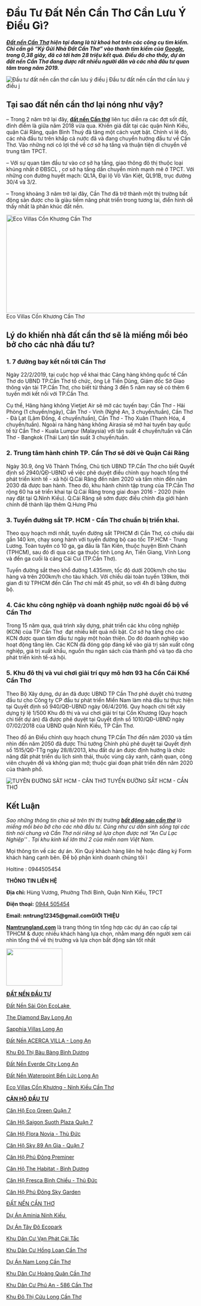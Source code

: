 <h1><strong>Đầu Tư Đất Nền Cần Thơ Cần Lưu Ý Điều Gì?</strong></h1>
<p><em><strong><a href="http://namtrungland.com/category/nha-dat-can-tho/">Đất nền Cần Thơ</a> hiện tại đang là từ khoá hot trên các công cụ tìm kiếm. Chỉ cần gõ “Ký Gửi Nhà Đất Cần Thơ” vào thanh tìm kiếm của <a href="http://google.vn/">Google</a>, trong 0,38 giây, đã có tới hơn 28 triệu kết quả. Điều đó cho thấy, dự án đất nền Cần Thơ đang được rất nhiều người dân và các nhà đâu tư quan tâm trong năm 2019.</strong></em></p>
				<img src="http://namtrungland.com/wp-content/uploads/2019/03/Đầu-tư-đất-nền-cần-thơ-cần-lưu-ý-điều-j.jpg" alt="Đầu tư đất nền cần thơ cần lưu ý điều j" itemprop="image" title="Đầu tư đất nền cần thơ cần lưu ý điều j" onerror="this.style.display='none'"  />
						Đầu tư đất nền cần thơ cần lưu ý điều j
	<h2><strong>Tại sao đất nền cần thơ lại nóng như vậy?</strong></h2>
<p>– Trong 2 năm trở lại đây, <a href="http://namtrungland.com/dau-tu-dat-nen-can-tho-can-luu-y-dieu-gi/"><strong>đất nền Cần thơ</strong></a> liên tục diễn ra các đợt sốt đất, đỉnh điểm là giữa năm 2018 vừa qua. Khiến giá đất tại các quận Ninh Kiều, quận Cái Răng, quận Bình Thuỷ đã tăng một cách vượt bật. Chính vì lẽ đó, các nhà đầu tư trên khắp cả nước đã và đang chuyển hướng đầu tư về Cần Thơ. Vào những nơi có lợi thế về cơ sở hạ tầng và thuận tiện di chuyển về trung tâm TPCT.</p>
<p>– Với sự quan tâm đầu tư vào cơ sở hạ tầng, giao thông đô thị thuộc loại khủng nhất ở ĐBSCL , cơ sở hạ tầng dần chuyển mình mạnh mẽ ở TPCT. Với những con đường huyết mạch: QL1A, Đại lộ Võ Văn Kiệt, QL91B, trục đường 30/4 và 3/2.</p>
<p>– Trong khoảng 3 năm trở lại đây, Cần Thơ đã trở thành một thị trường bất động sản được cho là giàu tiềm năng phát triển trong tương lai, điển hình dễ thấy nhất là phân khúc đất nền.</p>
				<a href="https://namtrungland.com/eco-villas-con-khuong/" target="_self" itemprop="url" rel="noopener noreferrer">
				<img src="https://namtrungland.com/wp-content/uploads/2019/01/banner.jpg" alt="Eco Villas Cồn Khương Cần Thơ" itemprop="image" height="262" width="572" title="Eco Villas Cồn Khương Cần Thơ" onerror="this.style.display='none'"  />
				</a>
						Eco Villas Cồn Khương Cần Thơ
	<h2><strong>Lý do khiến nhà đất cần thơ sẽ là miếng mồi béo bở cho các nhà đầu tư?</strong></h2>
<h3><strong>1. 7 đường bay kết nối tới Cần Thơ</strong></h3>
<p>Ngày 22/2/2019, tại cuộc họp về khai thác Cảng hàng không quốc tế Cần Thơ do UBND TP.Cần Thơ tổ chức, ông Lê Tiến Dũng, Giám đốc Sở Giao thông vận tải TP.Cần Thơ, cho biết từ tháng 3 đến 5 năm nay sẽ có thêm 6 tuyến mới kết nối với TP.Cần Thơ.</p>
<p>Cụ thể, Hãng hàng không Vietjet Air sẽ mở các tuyến bay: Cần Thơ - Hải Phòng (1 chuyến/ngày), Cần Thơ - Vinh (Nghệ An, 3 chuyến/tuần), Cần Thơ - Đà Lạt (Lâm Đồng, 4 chuyến/tuần), Cần Thơ - Thọ Xuân (Thanh Hóa, 4 chuyến/tuần). Ngoài ra hãng hàng không Airasia sẽ mở hai tuyến bay quốc tế từ Cần Thơ - Kuala Lumpur (Malaysia) với tần suất 4 chuyến/tuần và Cần Thơ - Bangkok (Thái Lan) tần suất 3 chuyến/tuần.</p>
<h3><strong>2. Trung tâm hành chính TP. Cần Thơ sẽ dời vè Quận Cái Răng</strong></h3>
Ngày 30.9, ông Võ Thành Thống, Chủ tịch UBND TP.Cần Thơ cho biết Quyết định số 2940/QĐ-UBND về việc phê duyệt điều chỉnh quy hoạch tổng thể phát triển kinh tế - xã hội Q.Cái Răng đến năm 2020 và tầm nhìn đến năm 2030 đã được ban hành.
Theo đó, khu hành chính tập trung của TP.Cần Thơ rộng 60 ha sẽ triển khai tại Q.Cái Răng trong giai đoạn 2016 - 2020 (hiện nay đặt tại Q.Ninh Kiều). Q.Cái Răng sẽ sớm được điều chỉnh địa giới hành chính để thành lập thêm Q.Hưng Phú
<h3><strong>3. Tuyến đường sắt TP. HCM - Cần Thơ chuẩn bị triển khai.</strong></h3>
<p>Theo quy hoạch mới nhất, tuyến đường sắt TPHCM đi Cần Thơ, có chiều dài gần 140 km, chạy song hành với tuyến đường bộ cao tốc TP.HCM - Trung Lương. Toàn tuyến có 10 ga, ga đầu là Tân Kiên, thuộc huyện Bình Chánh (TPHCM), sau đó đi qua các ga thuộc tỉnh Long An, Tiền Giang, Vĩnh Long và đến ga cuối là cảng Cái Cui (TP.Cần Thơ).</p>
<p>Tuyến đường sắt theo khổ đường 1.435mm, tốc độ dưới 200km/h cho tàu hàng và trên 200km/h cho tàu khách. Với chiều dài toàn tuyến 139km, thời gian đi từ TPHCM đến Cần Thơ chỉ mất 45 phút, so với 4h đi bằng đường bộ.</p>
<h3><strong>4. Các khu công nghiệp và doanh nghiệp nước ngoài đổ bộ về Cần Thơ</strong></h3>
<p>Trong 15 năm qua, quá trình xây dựng, phát triển các khu công nghiệp (KCN) của TP Cần Thơ  đạt nhiều kết quả nổi bật. Cơ sở hạ tầng cho các KCN được quan tâm đầu tư ngày một hoàn thiện. Do đó doanh nghiệp vào hoạt động tăng lên. Các KCN đã đóng góp đáng kể vào giá trị sản xuất công nghiệp, giá trị xuất khẩu, nguồn thu ngân sách của thành phố và tạo đà cho phát triển kinh tế-xã hội.</p>
<h3><strong>5. Khu đô thị và vui chơi giải trí quy mô hơn 93 ha Cồn Cái Khế Cần Thơ</strong></h3>
<p>Theo Bộ Xây dựng, dự án đã được UBND TP Cần Thơ phê duyệt chủ trương đầu tư cho Công ty CP đầu tư phát triển Miền Nam làm nhà đầu tư thực hiện tại Quyết định số 940/QĐ-UBND ngày 06/4/2016. Quy hoạch chi tiết xây dựng tỷ lệ 1/500 Khu đô thị và vui chơi giải trí tại Cồn Khương (Quy hoạch chi tiết dự án) đã được phê duyệt tại Quyết định số 1010/QĐ-UBND ngày 07/02/2018 của UBND quận Ninh Kiều, TP Cần Thơ.</p>
<p>Theo đồ án Điều chỉnh quy hoạch chung TP.Cần Thơ đến năm 2030 và tầm nhìn đến năm 2050 đã được Thủ tướng Chính phủ phê duyệt tại Quyết định số 1515/QĐ-TTg ngày 28/8/2013, khu đất dự án được định hướng là chức năng đất phát triển du lịch sinh thái, thuộc vùng cây xanh, cảnh quan, công viên chuyên đề và không gian mở; thuộc giai đoạn phát triển đến năm 2020 của thành phố.</p>
				<img src="http://namtrungland.com/wp-content/uploads/2019/03/Ban_Do_Duong_Sat_Hxs.jpg" alt="TUYẾN ĐƯỜNG SẮT HCM - CẦN THƠ" itemprop="image" title="TUYẾN ĐƯỜNG SẮT HCM - CẦN THƠ" onerror="this.style.display='none'"  />
						TUYẾN ĐƯỜNG SẮT HCM - CẦN THƠ
	<h2><strong>Kết Luận</strong></h2>
<p><em>Sao những thông tin chia sẽ trên thì thị trường <a href="http://namtrungland.com/dau-tu-dat-nen-can-tho-can-luu-y-dieu-gi/"><strong>bất động sản cần thơ</strong></a> là miếng mồi béo bỡ cho các nhà đầu tư. Cũng như cư dân sinh sống tại các tỉnh nói chung và Cần Thơ nói riêng sẽ lựa chọn được nơi "An Cư Lạc Nghiệp'' . Tại khu kinh kế lớn thứ 2 của miền nam Việt Nam.</em></p>
	<p>Mọi thông tin về các dự án. Xin Quý khách hàng liên hệ hoặc đăng ký Form khách hàng cạnh bên. Để bộ phận kinh doanh chúng tôi l
<p>Holtine : 0944505454</p>
	<p><strong>THÔNG TIN LIÊN HỆ</strong></p>
<p><strong>Địa chỉ: </strong>Hùng Vương, Phường Thới Bình, Quận Ninh Kiều, TPCT</p>
<p><strong>Điện thoại:</strong> <a href="tel:0944505454">0944 505454</a></p>
<p><strong>Email: nntrung12345@gmail.com</strong></rcs://namtrungland.com/wp-content/uploads/2018/07/Website-đã-đăng-ký-bộ-công-thương-300x113-300x113.png
	<p><strong>GIỚI THIỆU</strong></p>
<p><a href="https://namtrungland.com/"><strong>Namtrungland.com</strong></a> là trang thông tin tổng hợp các dự án cao cấp tại TPHCM &amp; được nhiều khách hàng lựa chọn, nhằm mang đến người xem cái nhìn tổng thể về thị trường và lựa chọn bất động sản tốt nhất</p>
<p><img src="https://namtrungland.com/wp-content/uploads/2018/07/LOGO-NAMTRUNG-V150318-copy-300x197.png" alt="" width="150" height="99" /></p>
	<p><a href="https://namtrungland.com/category/dat-nen/"><strong>ĐẤT NỀN ĐẦU TƯ</strong></a></p>
<p><a href="https://namtrungland.com/dat-nen-saigon-eco-lake-duc-hoa-long-an/">Đất Nền Sài Gòn EcoLake </a></p>
<p><a href="https://namtrungland.com/du-an-the-diamond-bay-tay-bac-cu-chi/">The Diamond Bay Long An</a></p>
<p><a href="https://namtrungland.com/dat-nen-sapphia-villas-long-an/">Sapphia Villas Long An</a></p>
<p><a href="https://namtrungland.com/khu-dan-cu-thuong-mai-areca-villa-long-an/">Đất Nền ACERCA VILLA - Long An</a></p>
<p><a href="https://namtrungland.com/khu-do-thi-bau-bang-binh-duong/">Khu Đô Thị Bàu Bàng Bình Dương</a></p>
<p><a href="https://namtrungland.com/dat-nen-everde-city-long-an/">Đất Nền Everde City Long An</a></p>
<p><a href="https://namtrungland.com/du-an-warterpoint-ben-luc/">Đất Nền Waterpoint Bến Lức Long An</a></p>
<p><a href="https://namtrungland.com/eco-villas-con-khuong/">Eco Villas Cồn Khương - Ninh Kiều Cần Thơ</a></p>
	<p><a href="https://namtrungland.com/category/can-ho/"><strong>CĂN HỘ ĐẦU TƯ</strong></a></p>
<p><a href="https://namtrungland.com/can-ho-eco-green-quan-7/">Căn Hộ Eco Green Quận 7</a></p>
<p><a href="https://namtrungland.com/can-ho-saigon-south-plaza-quan-7/">Căn Hộ Saigon Suoth Plaza Quận 7</a></p>
<p><a href="https://namtrungland.com/can-ho-flora-novia-thu-duc/">Căn Hộ Flora Novia - Thù Đức</a></p>
<p><a href="https://namtrungland.com/can-ho-sky-89-an-gia-quan-7/">Căn Hộ Sky 89 An Gia - Quận 7</a></p>
<p><a href="https://namtrungland.com/can-ho-phu-dong-premier/">Căn Hộ Phú Đông Preminer</a></p>
<p><a href="https://namtrungland.com/can-ho-cao-cap-the-habitat-binh-duong/">Căn Hộ The Habitat - Bình Dương</a></p>
<p><a href="https://namtrungland.com/chung-cu-fresca-riverside-binh-chieu/">Căn Hộ Fresca Bình Chiểu - Thủ Đức</a></p>
<p><a href="https://namtrungland.com/phu-dong-sky-garden/">Căn Hộ Phú Đông Sky Garden</a></p>
	<p><a href="https://namtrungland.com/category/nha-dat-can-tho/">ĐẤT NỀN CẦN THƠ</a></p>
<p><a href="https://namtrungland.com/aminia-ninh-kieu-can-tho/">Dự Án Aminia Ninh Kiều </a></p>
<p><a href="https://namtrungland.com/du-an-tay-do-ecopark/">Dự Án Tây Đô Ecopark</a></p>
<p><a href="https://namtrungland.com/khu-dan-cu-van-phat-cai-tac-hau-giang/">Khu Dân Cư Vạn Phát Cái Tắc</a></p>
<p><a href="https://namtrungland.com/khu-dan-cu-hong-loan-can-tho/">Khu Dân Cư Hồng Loan Cần Thơ</a></p>
<p><a href="https://namtrungland.com/du-an-nam-long-can-tho/">Dự Án Nam Long Cần Thơ</a></p>
<p><a href="https://namtrungland.com/khu-dan-cu-hoang-quan-can-tho/">Khu Dân Cư Hoàng Quân Cần Thơ</a></p>
<p><a href="https://namtrungland.com/khu-dan-cu-phu-an-can-tho/">Khu Dân Cư Phú An - 586 Cần Thơ</a></p>
<p><a href="https://namtrungland.com/khu-do-thi-cuu-long-can-tho/">Khu Đô Thị Cửu Long Cần Thơ</a></p>
